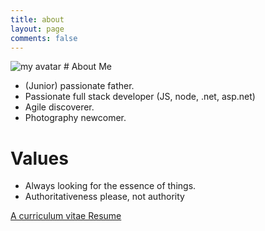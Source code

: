 ```yaml
---
title: about
layout: page
comments: false
---
```

<img class="nofancybox circular--square" src="/images/avatar_small.png" alt="my avatar"/>
# About Me

* (Junior) passionate father.
* Passionate full stack developer (JS, node, .net, asp.net)
* Agile discoverer.
* Photography newcomer.

# Values
* Always looking for the essence of things.
* Authoritativeness please, not authority

[A curriculum vitae Resume](https://drive.google.com/file/d/0B9yb1lrQ93wqM1JFNXlQOXRwa28/view)